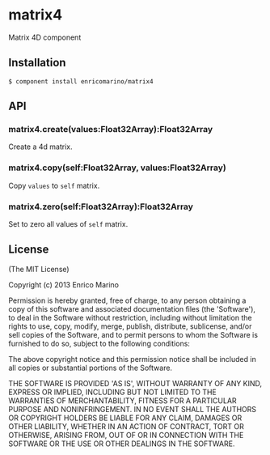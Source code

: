 # matrix4

Matrix 4D component

## Installation

    $ component install enricomarino/matrix4

## API

### matrix4.create(values:Float32Array):Float32Array

Create a 4d matrix.

### matrix4.copy(self:Float32Array, values:Float32Array)

Copy `values` to `self` matrix.

### matrix4.zero(self:Float32Array):Float32Array

Set to zero all values of `self` matrix.


## License

(The MIT License)

Copyright (c) 2013 Enrico Marino

Permission is hereby granted, free of charge, to any person obtaining
a copy of this software and associated documentation files (the
'Software'), to deal in the Software without restriction, including
without limitation the rights to use, copy, modify, merge, publish,
distribute, sublicense, and/or sell copies of the Software, and to
permit persons to whom the Software is furnished to do so, subject to
the following conditions:

The above copyright notice and this permission notice shall be
included in all copies or substantial portions of the Software.

THE SOFTWARE IS PROVIDED 'AS IS', WITHOUT WARRANTY OF ANY KIND,
EXPRESS OR IMPLIED, INCLUDING BUT NOT LIMITED TO THE WARRANTIES OF
MERCHANTABILITY, FITNESS FOR A PARTICULAR PURPOSE AND NONINFRINGEMENT.
IN NO EVENT SHALL THE AUTHORS OR COPYRIGHT HOLDERS BE LIABLE FOR ANY
CLAIM, DAMAGES OR OTHER LIABILITY, WHETHER IN AN ACTION OF CONTRACT,
TORT OR OTHERWISE, ARISING FROM, OUT OF OR IN CONNECTION WITH THE
SOFTWARE OR THE USE OR OTHER DEALINGS IN THE SOFTWARE.
